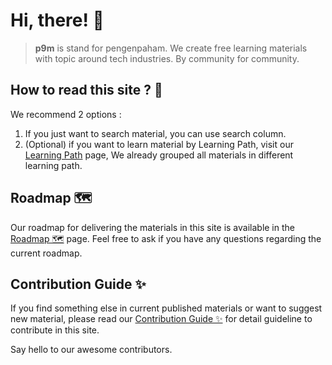 # Hi, there! :wave:

> **p9m** is stand for pengenpaham. We create free learning materials with topic around tech industries. By community for community.

## How to read this site ? :book:
We recommend 2 options :
1. If you just want to search material, you can use search column.
2. (Optional) if you want to learn material by Learning Path, visit our [Learning Path](/learning-path) page, We already grouped all materials in different learning path.

## Roadmap 🗺

Our roadmap for delivering the materials in this site is available in the [Roadmap 🗺](/roadmap) page.
Feel free to ask if you have any questions regarding the current roadmap.

## Contribution Guide ✨

If you find something else in current published materials or want to suggest new material,
please read our [Contribution Guide ✨](/contribution-guide) for detail guideline to contribute in this site.

<script setup>
import { VPTeamMembers } from 'vitepress/theme'

const members = [
  {
    avatar: 'https://www.github.com/ervinismu.png',
    name: 'ervinismu',
    title: 'Creator',
    links: [
      { icon: 'github', link: 'https://github.com/ervinismu' },
      { icon: 'twitter', link: 'https://twitter.com/ervinismu' }
    ]
  }
]
</script>

Say hello to our awesome contributors.

<VPTeamMembers size="small" :members="members" />
